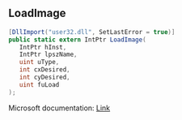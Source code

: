 ## LoadImage

```csharp
[DllImport("user32.dll", SetLastError = true)]
public static extern IntPtr LoadImage(
   IntPtr hInst,
   IntPtr lpszName,
   uint uType,
   int cxDesired,
   int cyDesired,
   uint fuLoad
);
```

Microsoft documentation: [Link](https://docs.microsoft.com/en-us/windows/win32/api/winuser/nf-winuser-loadimagew)
